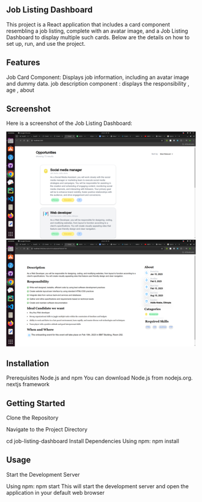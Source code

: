 ## Job Listing Dashboard
This project is a React application that includes a card component resembling a job listing, complete with an avatar image, and a Job Listing Dashboard to display multiple such cards. Below are the details on how to set up, run, and use the project.

## Features
Job Card Component: Displays job information, including an avatar image and dummy data.
job description component : displays the responsibility , age , about
## Screenshot

Here is a screenshot of the Job Listing Dashboard:


![First Screenshot](./public/first.png)
![Second Screenshot](./public/second.png)


## Installation
Prerequisites
Node.js and npm You can download Node.js from nodejs.org.
nextjs framework
## Getting Started
Clone the Repository

Navigate to the Project Directory

cd job-listing-dashboard
Install Dependencies
Using npm:
npm install

## Usage
Start the Development Server

Using npm:
npm start
This will start the development server and open the application in your default web browser 
